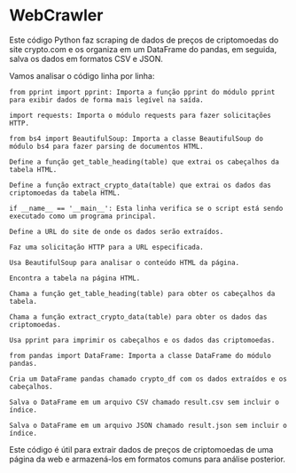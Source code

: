 # WebCrawler

Este código Python faz scraping de dados de preços de criptomoedas do site crypto.com e os organiza em um DataFrame do pandas, em seguida, salva os dados em formatos CSV e JSON.

Vamos analisar o código linha por linha:

    from pprint import pprint: Importa a função pprint do módulo pprint para exibir dados de forma mais legível na saída.

    import requests: Importa o módulo requests para fazer solicitações HTTP.

    from bs4 import BeautifulSoup: Importa a classe BeautifulSoup do módulo bs4 para fazer parsing de documentos HTML.

    Define a função get_table_heading(table) que extrai os cabeçalhos da tabela HTML.

    Define a função extract_crypto_data(table) que extrai os dados das criptomoedas da tabela HTML.

    if __name__ == '__main__': Esta linha verifica se o script está sendo executado como um programa principal.

    Define a URL do site de onde os dados serão extraídos.

    Faz uma solicitação HTTP para a URL especificada.

    Usa BeautifulSoup para analisar o conteúdo HTML da página.

    Encontra a tabela na página HTML.

    Chama a função get_table_heading(table) para obter os cabeçalhos da tabela.

    Chama a função extract_crypto_data(table) para obter os dados das criptomoedas.

    Usa pprint para imprimir os cabeçalhos e os dados das criptomoedas.

    from pandas import DataFrame: Importa a classe DataFrame do módulo pandas.

    Cria um DataFrame pandas chamado crypto_df com os dados extraídos e os cabeçalhos.

    Salva o DataFrame em um arquivo CSV chamado result.csv sem incluir o índice.

    Salva o DataFrame em um arquivo JSON chamado result.json sem incluir o índice.

Este código é útil para extrair dados de preços de criptomoedas de uma página da web e armazená-los em formatos comuns para análise posterior.
